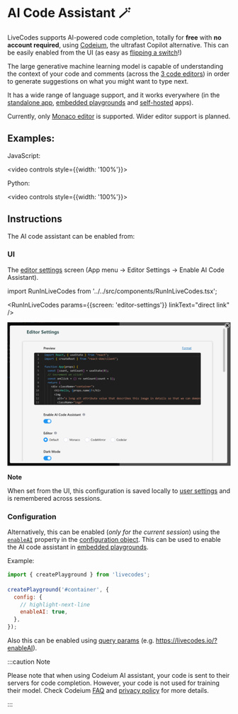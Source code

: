 # AI Code Assistant 🪄

LiveCodes supports AI-powered code completion, totally for **free** with **no account required**, using [Codeium](https://codeium.com/), the ultrafast Copilot alternative. This can be easily enabled from the UI (as easy as [flipping a switch](#ui)!)

The large generative machine learning model is capable of understanding the context of your code and comments (across the [3 code editors](./projects#markup-editor)) in order to generate suggestions on what you might want to type next.

It has a wide range of language support, and it works everywhere (in the [standalone app](../getting-started.md#standalone-app), [embedded playgrounds](./embeds.md) and [self-hosted](./self-hosting.md) apps).

Currently, only [Monaco editor](./editor-settings.md#code-editor) is supported. Wider editor support is planned.

## Examples:

JavaScript:

<video controls style={{width: '100%'}}>

  <source src="/docs/vid/LiveCodes-AI.mp4" type="video/mp4" />
</video>

Python:

<video controls style={{width: '100%'}}>

  <source src="/docs/vid/LiveCodes-AI-py.mp4" type="video/mp4" />
</video>

## Instructions

The AI code assistant can be enabled from:

### UI

The [editor settings](./editor-settings.md) screen (App menu → Editor Settings → Enable AI Code Assistant).

import RunInLiveCodes from '../../src/components/RunInLiveCodes.tsx';

<RunInLiveCodes params={{screen: 'editor-settings'}} linkText="direct link" />

![LiveCodes Editor Settings](../../static/img/screenshots/editor-settings-1.png)

**Note**

When set from the UI, this configuration is saved locally to [user settings](./user-settings.md) and is remembered across sessions.

### Configuration

Alternatively, this can be enabled (_only for the current session_) using the [`enableAI`](../configuration/configuration-object.md#enableai) property in the [configuration object](../configuration/configuration-object.md). This can be used to enable the AI code assistant in [embedded playgrounds](./embeds.md).

Example:

```js
import { createPlayground } from 'livecodes';

createPlayground('#container', {
  config: {
    // highlight-next-line
    enableAI: true,
  },
});
```

Also this can be enabled using [query params](../configuration/query-params.md) (e.g. https://livecodes.io/?enableAI).

:::caution Note

Please note that when using Codeium AI assistant, your code is sent to their servers for code completion. However, your code is not used for training their model. Check Codeium [FAQ](https://codeium.com/faq#Will-Codeium-regurgitate-private-code%3F) and [privacy policy](https://codeium.com/privacy-policy) for more details.

:::
